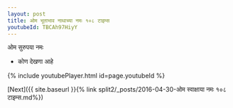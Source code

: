 ```yaml
---
layout: post
title: ओम भूताभाव नाथाच्या नमः १०८ टाइम्स
youtubeId: TBCAh97HiyY
---
```

 
 
 ओम सुरुपया नमः  
 
 -  कोण देखणा आहे 
 
  
 
  
 
 
 
 
 
 


{% include youtubePlayer.html id=page.youtubeId %}
 
[Next]({{ site.baseurl }}{% link  split2/_posts/2016-04-30-ओम स्वाक्षाया नमः १०८ टाइम्स.md%})
 
